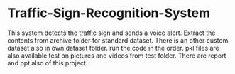 # Traffic-Sign-Recognition-System
This system detects the traffic sign and sends a voice alert.
Extract the contents from archive folder for standard dataset.
There is an other custom dataset also in own dataset folder.
run the code in the order.
pkl files are also available
test on pictures and videos from test folder.
There are report and ppt also of this project.
